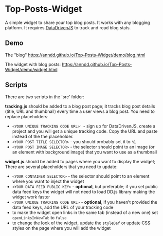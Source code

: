 # Top-Posts-Widget
A simple widget to share your top blog posts. It works with any blogging platform. It requires [DataDrivenJS](https://datadrivenjs.com) to track and read blog stats.

## Demo

The "blog" 
https://anndd.github.io/Top-Posts-Widget/demo/blog.html

The widget with blog posts:
https://anndd.github.io/Top-Posts-Widget/demo/widget.html

## Scripts

There are two scripts in the 'src' folder: 

**tracking.js** should be added to a blog post page; it tracks blog post details (title, URL and thumbnail) every time a user views a blog post. You need to replace placeholders:
* `<YOUR UNIQUE TRACKING CODE URL>'` - sign up for DataDrivenJS, create a project and you will get a unique tracking code. Copy the URL and paste instead of the the placeholder.
* `<YOUR POST TITLE SELECTOR>` - you should probably set it to `h1` 
* `<YOUR POST IMAGE SELECTOR>` - the selector should point to an image (or an element with background image) that you want to use as a thumbnail

**widget.js** should be added to pages where you want to display the widget; There are several placeholders that you need to update:
* `<YOUR CONTAINER SELECTOR>` - the selector should point to an element where you want to inject the widget
* `<YOUR DATA FEED PUBLIC KEY>` - **optional**, but preferable; if you set public data feed keys the widget will not need to load DD.js library making the widget work faster
* `<YOUR UNIQUE TRACKING CODE URL>` - **optional**, if you haven't provided the data feed keys, add the URL of your tracking code
* to make the widget open links in the same tab (instead of a new one) set `openLinksInNewTab` to `false`
* to change the look of the widget, update the `styleDef` or update CSS styles on the page where you will add the widget




